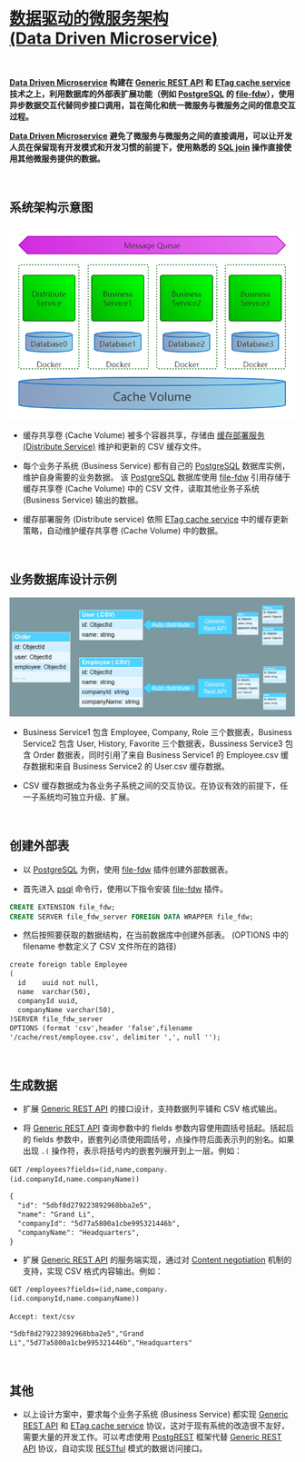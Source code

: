 # [数据驱动的微服务架构 <br/> (Data Driven Microservice)](https://aiportal.github.io/data-driven-service/)


<br/>

**[Data Driven Microservice](https://aiportal.github.io/data-driven-service/) 构建在 [Generic REST API](https://aiportal.github.io/generic-rest-api/)   和 [ETag cache service](https://aiportal.github.io/etag-cache-service/) 技术之上，利用数据库的外部表扩展功能（例如 [PostgreSQL](https://www.postgresql.org/docs/) 的 [file-fdw](https://www.postgresql.org/docs/current/file-fdw.html)），使用异步数据交互代替同步接口调用，旨在简化和统一微服务与微服务之间的信息交互过程。**

**[Data Driven Microservice](https://aiportal.github.io/data-driven-service/) 避免了微服务与微服务之间的直接调用，可以让开发人员在保留现有开发模式和开发习惯的前提下，使用熟悉的 [SQL join](https://www.w3schools.com/sql/sql_join.asp) 操作直接使用其他微服务提供的数据。**

<br/>

## 系统架构示意图

![数据驱动的微服务系统架构](./services.png)

* 缓存共享卷 (Cache Volume) 被多个容器共享，存储由 [缓存部署服务 (Distribute Service)]((https://aiportal.github.io/etag-cache-service/)) 维护和更新的 CSV 缓存文件。

* 每个业务子系统 (Business Service) 都有自己的 [PostgreSQL](https://www.postgresql.org/docs/) 数据库实例，维护自身需要的业务数据。
该 [PostgreSQL](https://www.postgresql.org/docs/) 数据库使用 [file-fdw](https://www.postgresql.org/docs/current/file-fdw.html) 引用存储于缓存共享卷 (Cache Volume) 中的 CSV 文件，读取其他业务子系统 (Business Service) 输出的数据。

* 缓存部署服务 (Distribute service) 依照 [ETag cache service](https://aiportal.github.io/etag-cache-service/) 中的缓存更新策略，自动维护缓存共享卷 (Cache Volume) 中的数据。

<br/>

## 业务数据库设计示例

![业务数据库设计图](./models.png)

* Business Service1 包含 Employee, Company, Role 三个数据表，Business Service2 包含 User, History, Favorite 三个数据表，Bussiness Service3 包含 Order 数据表，同时引用了来自 Business Service1 的 Employee.csv 缓存数据和来自 Business Service2 的 User.csv 缓存数据。

* CSV 缓存数据成为各业务子系统之间的交互协议。在协议有效的前提下，任一子系统均可独立升级、扩展。

<br/>

## 创建外部表

* 以 [PostgreSQL](https://www.postgresql.org/docs/) 为例，使用 [file-fdw](https://www.postgresql.org/docs/current/file-fdw.html) 插件创建外部数据表。

* 首先进入 [psql](https://www.postgresql.org/docs/current/app-psql.html) 命令行，使用以下指令安装 [file-fdw](https://www.postgresql.org/docs/current/file-fdw.html) 插件。

``` sql
CREATE EXTENSION file_fdw;
CREATE SERVER file_fdw_server FOREIGN DATA WRAPPER file_fdw;
```

* 然后按照要获取的数据结构，在当前数据库中创建外部表。
(OPTIONS 中的 filename 参数定义了 CSV 文件所在的路径)

```
create foreign table Employee
(
  id    uuid not null,
  name  varchar(50),
  companyId uuid,
  companyName varchar(50),
)SERVER file_fdw_server
OPTIONS (format 'csv',header 'false',filename '/cache/rest/employee.csv', delimiter ',', null '');
```

<br/>

## 生成数据

* 扩展 [Generic REST API](https://aiportal.github.io/etag-cache-service/) 的接口设计，支持数据列平铺和 CSV 格式输出。

* 将 [Generic REST API](https://aiportal.github.io/etag-cache-service/) 查询参数中的 fields 参数内容使用圆括号括起。括起后的 fields 参数中，嵌套列必须使用圆括号，点操作符后面表示列的别名。如果出现 `.(` 操作符，表示将括号内的嵌套列展开到上一层。例如：  

`GET /employees?fields=(id,name,company.(id.companyId,name.companyName))`
```
{
  "id": "5dbf8d279223892968bba2e5",
  "name": "Grand Li",
  "companyId": "5d77a5800a1cbe995321446b",
  "companyName": "Headquarters",
}
```

* 扩展 [Generic REST API](https://aiportal.github.io/etag-cache-service/) 的服务端实现，通过对 [Content negotiation](https://developer.mozilla.org/en-US/docs/Web/HTTP/Content_negotiation) 机制的支持，实现 CSV 格式内容输出。例如：

```
GET /employees?fields=(id,name,company.(id.companyId,name.companyName))

Accept: text/csv
```

```
"5dbf8d279223892968bba2e5","Grand Li","5d77a5800a1cbe995321446b","Headquarters"
```

<br/>

## 其他

* 以上设计方案中，要求每个业务子系统 (Business Service) 都实现 [Generic REST API](https://aiportal.github.io/etag-cache-service/) 和 [ETag cache service](https://aiportal.github.io/etag-cache-service/) 协议，这对于现有系统的改造很不友好，需要大量的开发工作。可以考虑使用 [PostgREST](http://postgrest.org/en/v6.0/) 框架代替 [Generic REST API](https://aiportal.github.io/etag-cache-service/) 协议，自动实现
 [RESTful](https://restfulapi.net/) 模式的数据访问接口。

<br/><br/><br/>